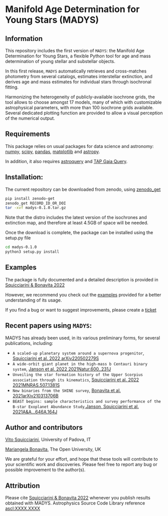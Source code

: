 
Manifold Age Determination for Young Stars (MADYS) 
==========

Information
-----------
This repository includes the first version of `MADYS`: the Manifold Age Determination for Young Stars, a flexible Python tool for age and mass determination of young stellar and substellar objects. 

In this first release, `MADYS` automatically retrieves and cross-matches photometry from several catalogs, estimates interstellar extinction, and derives age and mass estimates for individual stars through isochronal fitting.

Harmonizing the heterogeneity of publicly-available isochrone grids, the tool allows to choose amongst 17 models, many of which with customizable astrophysical parameters, with more than 100 isochrone grids available. Several dedicated plotting function are provided to allow a visual perception of the numerical output.

Requirements
------------

This package relies on usual packages for data science and astronomy: [numpy](https://numpy.org/), [scipy](https://www.scipy.org/), [pandas](https://pandas.pydata.org/), [matplotlib](https://matplotlib.org/) and [astropy](https://www.astropy.org/).

In addition, it also requires [astroquery](https://github.com/astropy/astroquery/) and [TAP Gaia Query](https://github.com/mfouesneau/tap).

Installation:
------------

The current repository can be downloaded from zenodo, using [zenodo_get](https://github.com/dvolgyes/zenodo_get)

```sh
pip install zenodo-get
zenodo_get RECORD_ID_OR_DOI
tar -xvf madys-0.1.0.tar.gz
```

Note that the distro includes the latest version of the isochrones and extinction map, and therefore at least 4.5GB of space will be needed.

Once the download is complete, the package can be installed using the setup.py file

``` sh
cd madys-0.1.0
python3 setup.py install
```

Examples
--------

The package is fully documented and a detailed description is provided in [Squicciarini & Bonavita 2022]()

However, we recommend you check out the [examples]() provided for a better understanding of its usage.

If you find a bug or want to suggest improvements, please create a [ticket](https://github.com/vsquicciarini/madys/issues)


Recent papers using `MADYS`:
-----------------------

MADYS has already been used, in its various preliminary forms, for several publications, including: 

* `A scaled-up planetary system around a supernova progenitor`, [Squicciarini et al. 2022 arXiv220502279S](https://ui.adsabs.harvard.edu/abs/2022arXiv220502279S/abstract)
* `A wide-orbit giant planet in the high-mass b Centauri binary system`, [Janson et al. 2022 2021Natur.600..231J](https://ui.adsabs.harvard.edu/abs/2021Natur.600..231J/abstract)
* `Unveiling the star formation history of the Upper Scorpius association through its kinematics`, [Squicciarini et al. 2022 2021MNRAS.507.1381S](https://ui.adsabs.harvard.edu/abs/2021MNRAS.507.1381S/abstract)
* `New binaries from the SHINE survey`, [Bonavita et al. 2021arXiv210313706B](https://ui.adsabs.harvard.edu/abs/2021arXiv210313706B/abstract)
* `BEAST begins: sample characteristics and survey performance of the B-star Exoplanet Abundance Study`,[Janson, Squicciarini et al. 2021A&A...646A.164J](https://ui.adsabs.harvard.edu/abs/2021A%26A...646A.164J/abstract)

Author and contributors
-----------------------
[Vito Squicciarini](https://orcid.org/0000-0002-3122-6809), University of Padova, IT

[Mariangela Bonavita](https://orcid.org/0000-0002-7520-8389), The Open University, UK

We are grateful for your effort, and hope that these tools will contribute to your scientific work and discoveries. Please feel free to report any bug or possible improvement to the author(s).

Attribution
-----------------------
Please cite [Squicciarini & Bonavita 2022]() whenever you publish results obtained with MADYS.
Astrophysics Source Code Library reference [ascl:XXXX.XXXX]()

